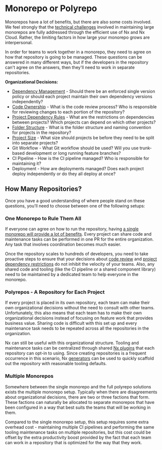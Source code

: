 # Monorepo or Polyrepo

Monorepos have a lot of benefits, but there are also some costs involved. We feel strongly that the [technical challenges](/concepts/decisions/why-monorepos) involved in maintaining large monorepos are fully addressed through the efficient use of Nx and Nx Cloud. Rather, the limiting factors in how large your monorepo grows are interpersonal.

In order for teams to work together in a monorepo, they need to agree on how that repository is going to be managed. These questions can be answered in many different ways, but if the developers in the repository can't agree on the answers, then they'll need to work in separate repositories.

**Organizational Decisions:**

- [Dependency Management](/concepts/decisions/dependency-management) - Should there be an enforced single version policy or should each project maintain their own dependency versions independently?
- [Code Ownership](/concepts/decisions/code-ownership) - What is the code review process? Who is responsible for reviewing changes to each portion of the repository?
- [Project Dependency Rules](/concepts/decisions/project-dependency-rules) - What are the restrictions on dependencies between projects? Which projects can depend on which other projects?
- [Folder Structure](/concepts/decisions/folder-structure) - What is the folder structure and naming convention for projects in the repository?
- [Project Size](/concepts/decisions/project-size) - What size should projects be before they need to be split into separate projects?
- Git Workflow - What Git workflow should be used? Will you use trunk-based development or long running feature branches?
- CI Pipeline - How is the CI pipeline managed? Who is responsible for maintaining it?
- Deployment - How are deployments managed? Does each project deploy independently or do they all deploy at once?

## How Many Repositories?

Once you have a good understanding of where people stand on these questions, you'll need to choose between one of the following setups:

### One Monorepo to Rule Them All

If everyone can agree on how to run the repository, having [a single monorepo will provide a lot of benefits](/concepts/decisions/why-monorepos). Every project can share code and maintenance tasks can be performed in one PR for the entire organization. Any task that involves coordination becomes much easier.

Once the repository scales to hundreds of developers, you need to take proactive steps to ensure that your decisions about [code review](/concepts/decisions/code-ownership) and [project dependency restrictions](/features/enforce-module-boundaries) do not inhibit the velocity of your teams. Also, any shared code and tooling (like the CI pipeline or a shared component library) need to be maintained by a dedicated team to help everyone in the monorepo.

### Polyrepos - A Repository for Each Project

If every project is placed in its own repository, each team can make their own organizational decisions without the need to consult with other teams. Unfortunately, this also means that each team has to make their own organizational decisions instead of focusing on feature work that provides business value. Sharing code is difficult with this set up and every maintenance task needs to be repeated across all the repositories in the organization.

Nx can still be useful with this organizational structure. Tooling and maintenance tasks can be centralized through shared [Nx plugins](/concepts/nx-plugins) that each repository can opt-in to using. Since creating repositories is a frequent occurrence in this scenario, Nx [generators](/features/generate-code) can be used to quickly scaffold out the repository with reasonable tooling defaults.

### Multiple Monorepos

Somewhere between the single monorepo and the full polyrepo solutions exists the multiple monorepo setup. Typically when there are disagreements about organizational decisions, there are two or three factions that form. These factions can naturally be allocated to separate monorepos that have been configured in a way that best suits the teams that will be working in them.

Compared to the single monorepo setup, this setup requires some extra overhead cost - maintaining multiple CI pipelines and performing the same tooling maintenance tasks on multiple repositories, but this cost could be offset by the extra productivity boost provided by the fact that each team can work in a repository that is optimized for the way that they work.
